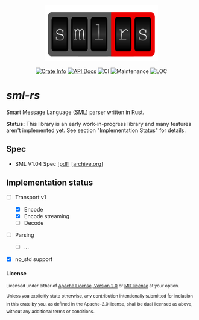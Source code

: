 <div align="center">
  <img src="./.static/logo_embedded_font.svg" width="300" height="150" alt="sml-rs"/>
  <p>
    <a href="https://crates.io/crates/sml-rs"><img alt="Crate Info" src="https://img.shields.io/crates/v/sml-rs.svg?style=flat-square"/></a>
    <a href="https://docs.rs/sml-rs/"><img alt="API Docs" src="https://img.shields.io/docsrs/sml-rs.svg?style=flat-square"/></a>
    <img alt="CI" src="https://img.shields.io/github/workflow/status/fkohlgrueber/sml-rs/CI?label=CI&style=flat-square"/>
    <img alt="Maintenance" src="https://img.shields.io/maintenance/yes/2022?style=flat-square"/>
    <img alt="LOC" src="https://img.shields.io/tokei/lines/github/fkohlgrueber/sml-rs?style=flat-square)](https://docs.rs/sml-rs"/>
  </p>
</div>


# *sml-rs*

Smart Message Language (SML) parser written in Rust.


**Status:** This library is an early work-in-progress library and many features aren't implemented yet. See section "Implementation Status" for details.

## Spec

- SML V1.04 Spec [[pdf]](https://www.bsi.bund.de/SharedDocs/Downloads/DE/BSI/Publikationen/TechnischeRichtlinien/TR03109/TR-03109-1_Anlage_Feinspezifikation_Drahtgebundene_LMN-Schnittstelle_Teilb.pdf;jsessionid=F2323041EE7292926D80680DA407BA3F.internet082?__blob=publicationFile&v=1) [[archive.org]](https://web.archive.org/web/20211217153839/https://www.bsi.bund.de/SharedDocs/Downloads/DE/BSI/Publikationen/TechnischeRichtlinien/TR03109/TR-03109-1_Anlage_Feinspezifikation_Drahtgebundene_LMN-Schnittstelle_Teilb.pdf;jsessionid=F2323041EE7292926D80680DA407BA3F.internet082?__blob=publicationFile&v=1)


## Implementation status

- [ ] Transport v1
  - [x] Encode
  - [x] Encode streaming
  - [ ] Decode
- [ ] Parsing
  - [ ] ...
- [x] no_std support


#### License

<sup>
Licensed under either of <a href="LICENSE-APACHE">Apache License, Version
2.0</a> or <a href="LICENSE-MIT">MIT license</a> at your option.
</sup>

<br>

<sub>
Unless you explicitly state otherwise, any contribution intentionally submitted
for inclusion in this crate by you, as defined in the Apache-2.0 license, shall
be dual licensed as above, without any additional terms or conditions.
</sub>

